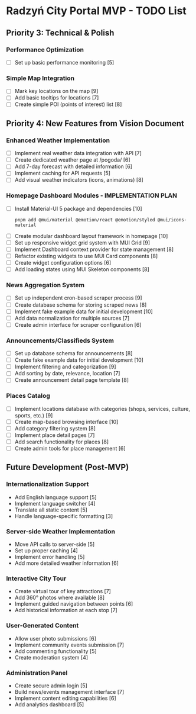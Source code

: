 # Radzyń City Portal MVP - TODO List

## Priority 3: Technical & Polish

### Performance Optimization
- [ ] Set up basic performance monitoring [5]

### Simple Map Integration
- [ ] Mark key locations on the map [9]
- [ ] Add basic tooltips for locations [7]
- [ ] Create simple POI (points of interest) list [8]

## Priority 4: New Features from Vision Document

### Enhanced Weather Implementation
- [ ] Implement real weather data integration with API [7]
- [ ] Create dedicated weather page at /pogoda/ [6]
- [ ] Add 7-day forecast with detailed information [6]
- [ ] Implement caching for API requests [5]
- [ ] Add visual weather indicators (icons, animations) [8]

### Homepage Dashboard Modules - IMPLEMENTATION PLAN
- [ ] Install Material-UI 5 package and dependencies [10]
  ```
  pnpm add @mui/material @emotion/react @emotion/styled @mui/icons-material
  ```
- [ ] Create modular dashboard layout framework in homepage [10]
- [ ] Set up responsive widget grid system with MUI Grid [9]
- [ ] Implement Dashboard context provider for state management [8]
- [ ] Refactor existing widgets to use MUI Card components [8]
- [ ] Create widget configuration options [6]
- [ ] Add loading states using MUI Skeleton components [8]

### News Aggregation System
- [ ] Set up independent cron-based scraper process [9]
- [ ] Create database schema for storing scraped news [8]
- [ ] Implement fake example data for initial development [10]
- [ ] Add data normalization for multiple sources [7]
- [ ] Create admin interface for scraper configuration [6]

### Announcements/Classifieds System
- [ ] Set up database schema for announcements [8]
- [ ] Create fake example data for initial development [10]
- [ ] Implement filtering and categorization [9]
- [ ] Add sorting by date, relevance, location [7]
- [ ] Create announcement detail page template [8]

### Places Catalog
- [ ] Implement locations database with categories (shops, services, culture, sports, etc.) [9]
- [ ] Create map-based browsing interface [10]
- [ ] Add category filtering system [8]
- [ ] Implement place detail pages [7]
- [ ] Add search functionality for places [8]
- [ ] Create admin tools for place management [6]

## Future Development (Post-MVP)

### Internationalization Support
- Add English language support [5]
- Implement language switcher [4]
- Translate all static content [5]
- Handle language-specific formatting [3]

### Server-side Weather Implementation
- Move API calls to server-side [5]
- Set up proper caching [4]
- Implement error handling [5]
- Add more detailed weather information [6]

### Interactive City Tour
- Create virtual tour of key attractions [7]
- Add 360° photos where available [8]
- Implement guided navigation between points [6]
- Add historical information at each stop [7]

### User-Generated Content
- Allow user photo submissions [6]
- Implement community events submission [7]
- Add commenting functionality [5]
- Create moderation system [4]

### Administration Panel
- Create secure admin login [5]
- Build news/events management interface [7]
- Implement content editing capabilities [6]
- Add analytics dashboard [5]